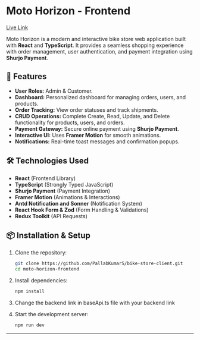 # Moto Horizon - Frontend

[Live Link](https://pks-bike-store-client.vercel.app)

Moto Horizon is a modern and interactive bike store web application built with
**React** and **TypeScript**. It provides a seamless shopping experience with
order management, user authentication, and payment integration using **Shurjo
Payment**.

## 🚀 Features

- **User Roles:** Admin & Customer.
- **Dashboard:** Personalized dashboard for managing orders, users, and
  products.
- **Order Tracking:** View order statuses and track shipments.
- **CRUD Operations:** Complete Create, Read, Update, and Delete functionality
  for products, users, and orders.
- **Payment Gateway:** Secure online payment using **Shurjo Payment**.
- **Interactive UI:** Uses **Framer Motion** for smooth animations.
- **Notifications:** Real-time toast messages and confirmation popups.

## 🛠️ Technologies Used

- **React** (Frontend Library)
- **TypeScript** (Strongly Typed JavaScript)
- **Shurjo Payment** (Payment Integration)
- **Framer Motion** (Animations & Interactions)
- **Antd Notification and Sonner** (Notification System)
- **React Hook Form & Zod** (Form Handling & Validations)
- **Redux Toolkit** (API Requests)

## 📦 Installation & Setup

1. Clone the repository:
   ```sh
   git clone https://github.com/PallabKumarS/bike-store-client.git
   cd moto-horizon-frontend
   ```
2. Install dependencies:
   ```sh
   npm install
   ```
3. Change the backend link in baseApi.ts file with your backend link

4. Start the development server:
   ```sh
   npm run dev
   ```

---
